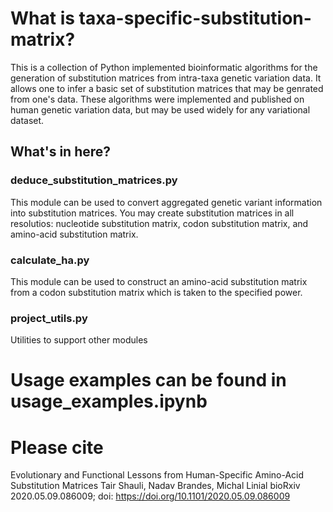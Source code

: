 # What is taxa-specific-substitution-matrix?
This is a collection of Python implemented bioinformatic algorithms for the generation of substitution matrices from intra-taxa genetic variation data. It allows one to infer a basic set of substitution matrices that may be genrated from one's data. These algorithms were implemented and published on human genetic variation data, but may be used widely for any variational dataset.

## What's in here?
### deduce_substitution_matrices.py
This module can be used to convert aggregated genetic variant information into substitution matrices. You may create substitution matrices in all resolutios: nucleotide substitution matrix, codon substitution matrix, and amino-acid substitution matrix.

### calculate_ha.py
This module can be used to construct an amino-acid substitution matrix from a codon substitution matrix which is taken to the specified power.

### project_utils.py
Utilities to support other modules

# Usage examples can be found in usage_examples.ipynb

# Please cite 
Evolutionary and Functional Lessons from Human-Specific Amino-Acid Substitution Matrices
Tair Shauli, Nadav Brandes, Michal Linial
bioRxiv 2020.05.09.086009; doi: https://doi.org/10.1101/2020.05.09.086009
